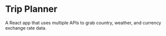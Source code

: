 # Trip Planner

A React app that uses multiple APIs to grab country, weather, and currency exchange rate data.
